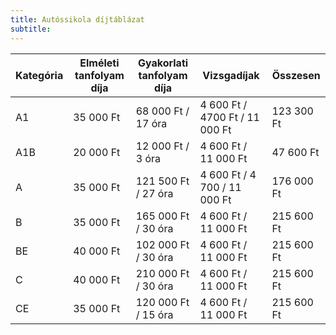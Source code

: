 ```yaml
---
title: Autóssikola díjtáblázat
subtitle: 
---
```

 

| Kategória | Elméleti tanfolyam díja | Gyakorlati tanfolyam díja | Vizsgadíjak | Összesen |
| ----------|-------------------------|---------------------------|-------------|----------|
| A1        | 35 000 Ft               | 68 000 Ft / 17 óra        |4 600 Ft / 4700 Ft / 11 000 Ft| 123 300 Ft|
| A1B        | 20 000 Ft               | 12 000 Ft / 3 óra        |4 600 Ft / 11 000 Ft| 47 600 Ft|
| A        | 35 000 Ft               | 121 500 Ft / 27 óra        |4 600 Ft / 4 700 / 11 000 Ft| 176 000 Ft|
| B        | 35 000 Ft               | 165 000 Ft / 30 óra        |4 600 Ft / 11 000 Ft| 215 600 Ft|
| BE        | 40 000 Ft               | 102 000 Ft / 30 óra        |4 600 Ft / 11 000 Ft| 215 600 Ft|
| C        | 40 000 Ft               | 210 000 Ft / 30 óra        |4 600 Ft / 11 000 Ft| 215 600 Ft|
| CE        | 35 000 Ft               | 120 000 Ft / 15 óra        |4 600 Ft / 11 000 Ft| 215 600 Ft|
 